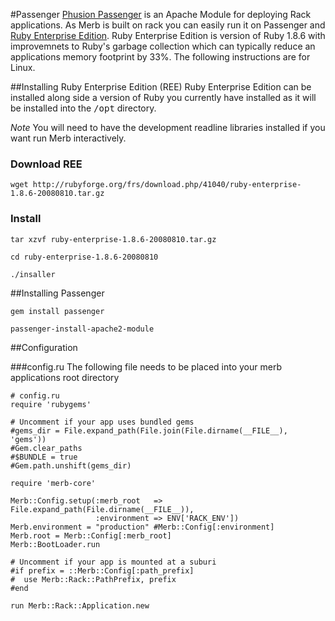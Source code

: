 #Passenger
[Phusion Passenger](http://www.modrails.com/) is an Apache Module for deploying Rack applications. As Merb is built on rack you can easily run it on Passenger and [Ruby Enterprise Edition](http://www.rubyenterpriseedition.com/). Ruby Enterprise Edition is version of Ruby 1.8.6 with improvemnets to Ruby's garbage collection which can typically reduce an applications memory footprint by 33%. The following instructions are for Linux.

##Installing Ruby Enterprise Edition (REE)
Ruby Enterprise Edition can be installed along side a version of Ruby you currently have installed as it will be installed into the <tt>/opt</tt> directory.

*Note* You will need to have the development readline libraries installed if you want run Merb interactively. 
### Download REE

    wget http://rubyforge.org/frs/download.php/41040/ruby-enterprise-1.8.6-20080810.tar.gz

### Install

    tar xzvf ruby-enterprise-1.8.6-20080810.tar.gz
    
    cd ruby-enterprise-1.8.6-20080810
    
    ./insaller
 
 
##Installing Passenger

    gem install passenger

    passenger-install-apache2-module

##Configuration

###config.ru
The following file needs to be placed into your merb applications root directory

    # config.ru
    require 'rubygems'

    # Uncomment if your app uses bundled gems
    #gems_dir = File.expand_path(File.join(File.dirname(__FILE__), 'gems'))
    #Gem.clear_paths
    #$BUNDLE = true
    #Gem.path.unshift(gems_dir)

    require 'merb-core'

    Merb::Config.setup(:merb_root   => File.expand_path(File.dirname(__FILE__)),
                       :environment => ENV['RACK_ENV'])
    Merb.environment = "production" #Merb::Config[:environment]
    Merb.root = Merb::Config[:merb_root]
    Merb::BootLoader.run

    # Uncomment if your app is mounted at a suburi
    #if prefix = ::Merb::Config[:path_prefix]
    #  use Merb::Rack::PathPrefix, prefix
    #end

    run Merb::Rack::Application.new

